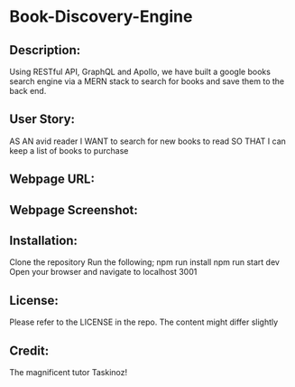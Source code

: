 # Book-Discovery-Engine

## Description:

Using RESTful API, GraphQL and Apollo, we have built a google books search engine via a MERN stack to search for books and save them to the back end.

## User Story:

AS AN avid reader
I WANT to search for new books to read
SO THAT I can keep a list of books to purchase

## Webpage URL:


## Webpage Screenshot:


## Installation: 

Clone the repository
Run the following;
npm run install
npm run start dev
Open your browser and navigate to localhost 3001

## License:
 Please refer to the LICENSE in the repo. The content might differ slightly

## Credit:

The magnificent tutor Taskinoz!
